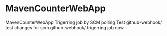 # MavenCounterWebApp
MavenCounterWebApp
Trigerring job by SCM polling Test
github-webhook/
test changes for scm
github-webhook/
trigerring job now
